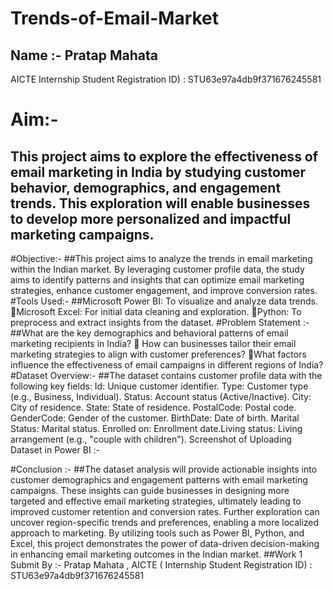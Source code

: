 # Trends-of-Email-Market
## Name :- Pratap Mahata 
AICTE Internship Student Registration ID) : STU63e97a4db9f371676245581
# Aim:- 
## This project aims to explore the effectiveness of email marketing in India by studying customer behavior, demographics, and engagement trends. This exploration will enable businesses to develop more personalized and impactful marketing campaigns.
#Objective:-
##This project aims to analyze the trends in email marketing within the Indian market. By leveraging customer profile data, the study aims to identify patterns and insights that can optimize email marketing strategies, enhance customer engagement, and improve conversion rates.
#Tools Used:-
##Microsoft Power BI: To visualize and analyze data trends.
Microsoft Excel: For initial data cleaning and exploration.
Python: To preprocess and extract insights from the dataset.
#Problem Statement :-
##What are the key demographics and behavioral patterns of email marketing recipients in India?
 How can businesses tailor their email marketing strategies to align with customer preferences?
What factors influence the effectiveness of email campaigns in different regions of India?
#Dataset Overview:-
##The dataset contains customer profile data with the following key fields:
Id: Unique customer identifier.
Type: Customer type (e.g., Business, Individual).
Status: Account status (Active/Inactive).
City: City of residence.
State: State of residence.
PostalCode: Postal code.
GenderCode: Gender of the customer.
BirthDate: Date of birth.
Marital Status: Marital status.
Enrolled on: Enrollment date.Living status: Living arrangement (e.g., "couple with children").
Screenshot of Uploading Dataset in Power BI :- 

#Conclusion :- 
##The dataset analysis will provide actionable insights into customer demographics and engagement patterns with email marketing campaigns. These insights can guide businesses in designing more targeted and effective email marketing strategies, ultimately leading to improved customer retention and conversion rates. Further exploration can uncover region-specific trends and preferences, enabling a more localized approach to marketing.
By utilizing tools such as Power BI, Python, and Excel, this project demonstrates the power of data-driven decision-making in enhancing email marketing outcomes in the Indian market.
##Work 1 Submit By :- Pratap Mahata , AICTE ( Internship Student Registration ID) : STU63e97a4db9f371676245581
